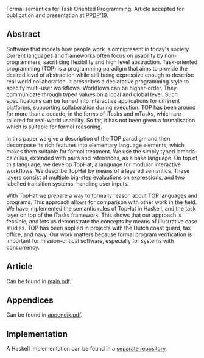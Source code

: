 Formal semantics for Task Oriented Programming.
Article accepted for publication and presentation at [PPDP'19](http://ppdp2019.macs.hw.ac.uk).

## Abstract

Software that models how people work is omnipresent in today's society.
Current languages and frameworks often focus on usability by non-programmers, sacrificing flexibility and high level abstraction.
Task-oriented programming (TOP) is a programming paradigm that aims to provide the desired level of abstraction while still being expressive enough to describe real world collaboration.
It prescribes a declarative programming style to specify multi-user workflows.
Workflows can be higher-order.
They communicate through typed values on a local and global level.
Such specifications can be turned into interactive applications for different platforms, supporting collaboration during execution.
TOP has been around for more than a decade, in the forms of iTasks and mTasks, which are tailored for real-world usability.
So far, it has not been given a formalisation which is suitable for formal reasoning.

In this paper we give a description of the TOP paradigm and then decompose its rich features into elementary language elements, which makes them suitable for formal treatment.
We use the simply typed lambda-calculus, extended with pairs and references, as a base language.
On top of this language, we develop TopHat, a language for modular interactive workflows.
We describe TopHat by means of a layered semantics.
These layers consist of multiple big-step evaluations on expressions, and two labelled transition systems, handling user inputs.

With TopHat we prepare a way to formally reason about TOP languages and programs.
This approach allows for comparison with other work in the field.
We have implemented the semantic rules of TopHat in Haskell, and the task layer on top of the iTasks framework.
This shows that our approach is feasible, and lets us demonstrate the concepts by means of illustrative case studies.
TOP has been applied in projects with the Dutch coast guard, tax office, and navy.
Our work matters because formal program verification is important for mission-critical software, especially for systems with concurrency.

## Article

Can be found in [main.pdf](main.pdf).

## Appendices

Can be found in [appendix.pdf](appendix.pdf).

## Implementation

A Haskell implementation can be found in a [separate repository](https://github.com/timjs/tophat-haskell).
